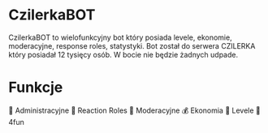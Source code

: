 # CzilerkaBOT
CzilerkaBOT to wielofunkcyjny bot który posiada levele, ekonomie, moderacyjne, response roles, statystyki. Bot został do serwera CZILERKA który posiadał 12 tysięcy osób. W bocie nie będzie żadnych udpade.

# Funkcje
💼 Administracyjne
🎯 Reaction Roles
🧰 Moderacyjne
💰 Ekonomia
🔰 Levele
👻 4fun
